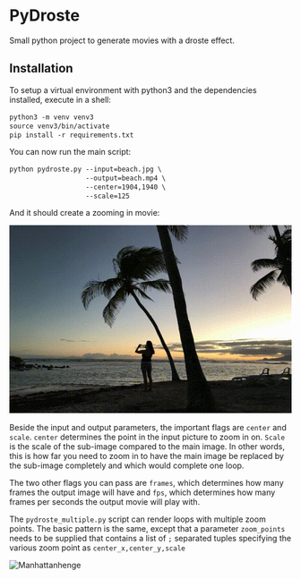 # PyDroste

Small python project to generate movies with a droste effect.

## Installation

To setup a virtual environment with python3 and the dependencies installed,
execute in a shell:

    python3 -m venv venv3
    source venv3/bin/activate
    pip install -r requirements.txt

You can now run the main script:

    python pydroste.py --input=beach.jpg \
                       --output=beach.mp4 \
                       --center=1904,1940 \
                       --scale=125

And it should create a zooming in movie:

![Beach Movie](beach.gif)

Beside the input and output parameters, the important flags are
`center` and `scale`. `center` determines the point in the input picture
to zoom in on. `Scale` is the scale of the sub-image compared to the main
image. In other words, this is how far you need to zoom in to have the
main image be replaced by the sub-image completely and which would
complete one loop.

The two other flags you can pass are `frames`, which determines how
many frames the output image will have and `fps`, which determines
how many frames per seconds the output movie will play with.

The `pydroste_multiple.py` script can render loops with multiple zoom
points. The basic pattern is the same, except that a parameter `zoom_points`
needs to be supplied that contains a list of `;` separated tuples
specifying the various zoom point as `center_x,center_y,scale`

![Manhattanhenge](manhattanhenge.gif)

